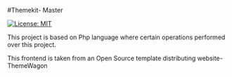  #Themekit- Master

[![License: MIT](https://img.shields.io/badge/License-MIT-yellow.svg)](https://opensource.org/licenses/MIT)

This project is based on Php language where certain operations performed over this project.

This frontend is taken from an Open Source template distributing website-ThemeWagon

